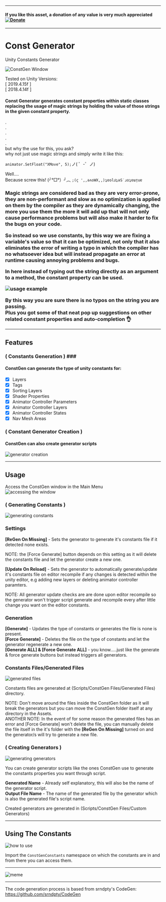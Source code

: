 - - - -

#### If you like this asset, a donation of any value is very much appreciated [![Donate](https://img.shields.io/badge/Donate-PayPal-green.svg)](https://www.paypal.com/donate?hosted_button_id=RTBZPSYEFNUGG)

- - - -

# Const Generator
Unity Constants Generator

![ConstGen Window](https://github.com/INFGameDev/Project-ReadMe-Images/blob/master/ConstGen/ConstGenWIndow.PNG)

Tested on Unity Versions: <br/>
[ 2019.4.15f ] <br/> [ 2018.4.14f ]

#### Const Generator generates constant properties within static classes replacing the usage of magic strings by holding the value of those strings in the given constant property. ####
.<br/>
.<br/>
.<br/>
.<br/>
.<br/>
but why the use for this, you ask?<br/>
why not just use magic strings and simply write it like this:<br/>

 `animator.SetFloat("XMove", 5);`ノ( ゜-゜ノ)

Well....<br/>
Because screw this! (╯°□°）╯︵ `;(ϛ ',,ǝʌoWX,,)ʇɐolℲʇǝS˙ɹoʇɐɯᴉuɐ`

<h3/>

Magic strings are considered bad as they are very error-prone, they are non-performant and slow as no optimization is applied on them by the compiler as they are dynamically changing, the more you use them the more it will add up that will not only cause performance problems but will also make it harder to fix the bugs on your code.

So instead so we use constants, by this way we are fixing a variable's value so that it can be optimized, not only that it also eliminates the error of writing a typo in which the compiler has no whatsoever idea but will instead propagate an error at runtime causing annoying problems and bugs. 

In here instead of typing out the string directly as an argument to a method, the constant property can be used. 

![usage example](https://github.com/INFGameDev/Project-ReadMe-Images/blob/master/ConstGen/Usage_Example.png)

By this way you are sure there is no typos on the string you are passing. <br/>
Plus you got some of that neat pop up suggestions on other related constant properties and auto-completion :ok_hand:

- - - -

## Features ##

### ( Constants Generation ) ### <br/>
#### ConstGen can generate the type of unity constants for: ####
- [x] Layers
- [x] Tags
- [x] Sorting Layers
- [x] Shader Properties
- [x] Animator Controller Parameters
- [x] Animator Controller Layers
- [x] Animator Controller States
- [x] Nav Mesh Areas <br/>

### ( Constant Generator Creation ) ###

#### ConstGen can also create generator scripts ####
![generator creation](https://github.com/INFGameDev/Project-ReadMe-Images/blob/master/ConstGen/GeneratorCreation.png)

- - - -

## Usage ##

Access the ConstGen window in the Main Menu <br/>
![accessing the window](https://github.com/INFGameDev/Project-ReadMe-Images/blob/master/ConstGen/Main_Menu.png)

### ( Generating Constants ) ###
![generating constants](https://github.com/INFGameDev/Project-ReadMe-Images/blob/master/ConstGen/GeneratingConstants.png)

### Settings ###

**[ReGen On Missing]** - Sets the generator to generate it's constants file if it detected none exists.

NOTE: the [Force Generate] button depends on this setting as it will delete the constants file and let the generator create a new one.

**[Update On Reload]** - Sets the generator to automatically generate/update it's constants file on editor recompile if any changes is detected within the unity editor, e.g adding new layers or deleting animator controller paramters.

NOTE: All generator update checks are are done upon editor recompile so the generator won't trigger script generate and recompile every after little change you want on the editor constants. 

### Generation ###

**[Generate]** - Updates the type of constants or generates the file is none is present. <br/>
**[Force Generate]** - Deletes the file on the type of constants and let the generator regenerate a new one. <br/>
**[Generate ALL] & [Force Generate ALL]** - you know.....just like the generate & force generate buttons but instead triggers all generators.

### Constants Files/Generated Files ###
![generated files](https://github.com/INFGameDev/Project-ReadMe-Images/blob/master/ConstGen/generated_files.PNG)

Constants files are generated at (Scripts/ConstGen Files/Generated Files) directory.

NOTE: Don't move around the files inside the ConstGen folder as it will break the generators but you can move the ConstGen folder itself at any directory in the Assets. <br/>
ANOTHER NOTE: In the event of for some reason the generated files has an error and [Force Generate] won't delete the file, you can manually delete the file itself in the it's folder with the **[ReGen On Missing]** turned on and the generator/s will try to generate a new file.


### ( Creating Generators ) ###
![generating generators](https://github.com/INFGameDev/Project-ReadMe-Images/blob/master/ConstGen/generator%20creation2.PNG)

You can create generator scripts like the ones ConstGen use to generate the constants properties you want through script. 

**Generated Name** - Already self explanatory, this will also be the name of the generator script. <br/>
**Output File Name** - The name of the generated file by the generator which is also the generated file's script name.

Created generators are generated in (Scripts/ConstGen Files/Custom Generators)

- - - -

## Using The Constants ##
![how to use](https://github.com/INFGameDev/Project-ReadMe-Images/blob/master/ConstGen/namespaceImport.PNG)

Import the `ConstGenConstants` namespace on which the constants are in and from there you can access them.

- - - -

![meme](https://github.com/INFGameDev/Project-ReadMe-Images/blob/master/ConstGen/no%20magic%20strings%20meme.png)

- - - -

The code generation process is based from srndpty's CodeGen: https://github.com/srndpty/CodeGen

